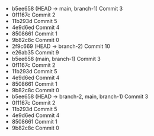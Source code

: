 * b5ee658 (HEAD -> main, branch-1) Commit 3
* 0f1167c Commit 2
* 11b293d Commit 5
* 4e9d6ed Commit 4
* 8508661 Commit 1
* 9b82c8c Commit 0
* 2f9c669 (HEAD -> branch-2) Commit 10
* e26ab35 Commit 9
* b5ee658 (main, branch-1) Commit 3
* 0f1167c Commit 2
* 11b293d Commit 5
* 4e9d6ed Commit 4
* 8508661 Commit 1
* 9b82c8c Commit 0
* b5ee658 (HEAD -> branch-2, main, branch-1) Commit 3
* 0f1167c Commit 2
* 11b293d Commit 5
* 4e9d6ed Commit 4
* 8508661 Commit 1
* 9b82c8c Commit 0
